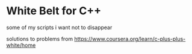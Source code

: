 # White Belt for C++
some of my scripts i want not to disappear 

solutions to problems from https://www.coursera.org/learn/c-plus-plus-white/home
